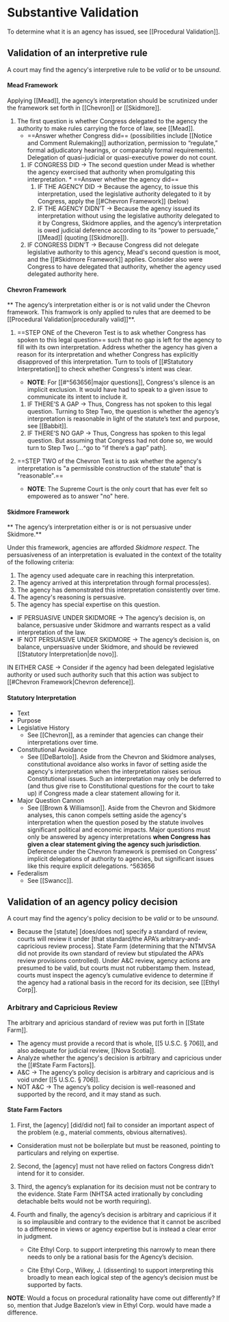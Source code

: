 
# Substantive Validation

To determine what it is an agency has issued, see [[Procedural Validation]].

## Validation of an interpretive rule
A court may find the agency's interpretive rule to be *valid* or to be *unsound*.

#### Mead Framework
Applying [[Mead]], the agency’s interpretation should be scrutinized under the framework set forth in [[Chevron]] or [[Skidmore]].
 1. The first question is whether Congress delegated to the agency the authority to make rules carrying the force of law, see [[Mead]].
	 * ==Answer whether Congress did== (possibilities include [[Notice and Comment Rulemaking]] authorization, permission to “regulate,” formal adjudicatory hearings, or comparably formal requirements). Delegation of quasi-judicial or quasi-executive power do not count.
	1.   IF CONGRESS DID → The second question under Mead is whether the agency exercised that authority when promulgating this interpretation. 
			  *   ==Answer whether the agency did==
			1.   IF THE AGENCY DID → Because the agency, to issue this interpretation, used the legislative authority delegated to it by Congress, apply the [[#Chevron Framework]] (below)
			2.   IF THE AGENCY DIDN’T → Because the agency issued its interpretation without using the legislative authority delegated to it by Congress, Skidmore applies, and the agency’s interpretation is owed judicial deference according to its “power to persuade,” [[Mead]] (quoting [[Skidmore]]).
	2.    IF CONGRESS DIDN’T → Because Congress did not delegate legislative authority to this agency, Mead's second question is moot, and the [[#Skidmore Framework]] applies. Consider also were Congress to have delegated that authority, whether the agency used delegated authority here.
	
#### Chevron Framework
	
** The agency’s interpretation either is or is not valid under the Chevron framework. This framwork is only applied to rules that are deemed to be [[Procedural Validation|procedurally valid]]**.

1. ==STEP ONE of the Cheveron Test is to ask whether Congress has spoken to this legal question== such that no gap is left for the agency to fill with its own interpretation.  Address whether the agency has given a reason for its interpretation and whether Congress has explicitly disapproved of this interpretation. Turn to tools of [[#Statutory Interpretation]] to check whether Congress's intent was clear.
	 *  **NOTE**: For [[#^563656|major questions]], Congress's silence is an implicit exclusion. It would have had to speak to a given issue to communicate its intent to include it.
	 
	1.    IF THERE’S A GAP → Thus, Congress has not spoken to this legal question. Turning to Step Two, the question is whether the agency’s interpretation is reasonable in light of the statute’s text and purpose, see [[Babbit]].
	1.    IF THERE’S NO GAP → Thus, Congress has spoken to this legal question. But assuming that Congress had not done so, we would turn to Step Two […^go to “if there’s a gap” path].
5.   ==STEP TWO of the Chevron Test is to ask whether the agency's interpretation is "a permissible construction of the statute" that is "reasonable".==
	 * **NOTE**: The Supreme Court is the only court that has ever felt so empowered as to answer "no" here.
    
	
#### Skidmore Framework
** The agency’s interpretation either is or is not persuasive under Skidmore.**
 
Under this framework, agencies are afforded *Skidmore respect*. The persuasiveness of an interpretation is evaluated in the context of the totality of the following criteria:
1. The agency used adequate care in reaching this interpretation.
2. The agency arrived at this interpretation through formal process(es).
3. The agency has demonstrated this interpretation consistently over time.
4. The agency's reasoning is persuasive.
5. The agency has special expertise on this question.

* IF PERSUASIVE UNDER SKIDMORE → The agency’s decision is, on balance, persuasive under Skidmore and warrants respect as a valid interpretation of the law. 
* IF NOT PERSUASIVE UNDER SKIDMORE → The agency’s decision is, on balance, unpersuasive under Skidmore, and should be reviewed [[Statutory Interpretation|de novo]].

IN EITHER CASE → Consider if the agency had been delegated legislative authority or used such authority such that this action was subject to [[#Chevron Framework|Chevron deference]].


#### Statutory Interpretation
-   Text
-   Purpose
-   Legislative History
	-   See [[Chevron]], as a reminder that agencies can change their interpretations over time.
-   Constitutional Avoidance
	-   See [[DeBartolo]]. Aside from the Chevron and Skidmore analyses, constitutional avoidance also works in favor of setting aside the agency's interpretation when the interpretation raises serious Constitutional issues. Such an interpretation may only be deferred to (and thus give rise to Constitutional questions for the court to take up) if Congress made a clear statement allowing for it.
- Major Question Cannon
	*	See [[Brown & Williamson]]. Aside from the Chevron and Skidmore analyses, this canon compels setting aside the agency's interpretation when the question posed by the statute involves significant political and economic impacts. Major questions must only be answered by agency interpretations **when Congress has given a clear statement giving the agency such jurisdiction**. Deference under the Chevron framework is premised on Congress’ implicit delegations of authority to agencies, but significant issues like this require explicit delegations. ^563656
-   Federalism
	-   See [[Swancc]].


## Validation of an agency policy decision
 
 A court may find the agency's policy decision to be *valid* or to be *unsound*.
    
-   Because the [statute] [does/does not] specify a standard of review, courts will review it under [that standard/the APA’s arbitrary-and-capricious review process]. State Farm (determining that the NTMVSA did not provide its own standard of review but stipulated the APA’s review provisions controlled). Under A&C review, agency actions are presumed to be valid, but courts must not rubberstamp them. Instead, courts must inspect the agency’s cumulative evidence to determine if the agency had a rational basis in the record for its decision, see [[Ethyl Corp]].
    

### Arbitrary and Capricious Review

The arbitrary and apricious standard of review was put forth in [[State Farm]].
-   The agency must provide a record that is whole, [[5 U.S.C. § 706]], and also adequate for judicial review, [[Nova Scotia]].
-   Analyze whether the agency's decision is arbitrary and capricious under the [[#State Farm Factors]].
-   A&C → The agency’s policy decision is arbitrary and capricious and is void under [[5 U.S.C. § 706]].
-   NOT A&C → The agency’s policy decision is well-reasoned and supported by the record, and it may stand as such.

#### State Farm Factors
1. First, the [agency] [did/did not] fail to consider an important aspect of the problem (e.g., material comments, obvious alternatives).
    

-   Consideration must not be boilerplate but must be reasoned, pointing to particulars and relying on expertise.
    

2. Second, the [agency] must not have relied on factors Congress didn’t intend for it to consider.
    
3. Third, the agency’s explanation for its decision must not be contrary to the evidence. State Farm (NHTSA acted irrationally by concluding detachable belts would not be worth requiring).
    
4.  Fourth and finally, the agency’s decision is arbitrary and capricious if it is so implausible and contrary to the evidence that it cannot be ascribed to a difference in views or agency expertise but is instead a clear error in judgment.
	* Cite Ethyl Corp. to support interpreting this narrowly to mean there needs to only be a rational basis for the Agency’s decision.

	*  Cite Ethyl Corp., Wilkey, J. (dissenting) to support interpreting this broadly to mean each logical step of the agency’s decision must be supported by facts.
    
**NOTE**: Would a focus on procedural rationality have come out differently? If so, mention that Judge Bazelon’s view in Ethyl Corp. would have made a difference.

